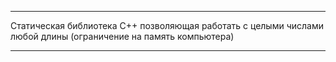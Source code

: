 ---------------------------------------------------------------------------------------------------

Статическая библиотека C++ позволяющая работать с целыми числами любой длины (ограничение на память компьютера)

---------------------------------------------------------------------------------------------------
